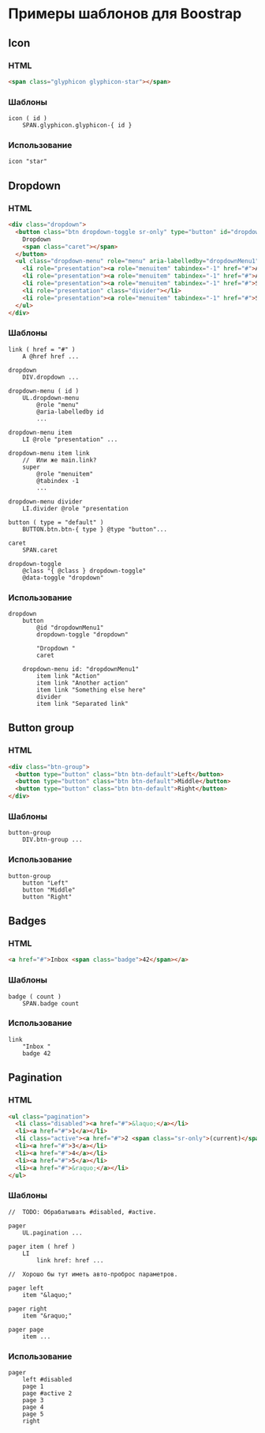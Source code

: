 # Примеры шаблонов для Boostrap


## Icon

### HTML

```html
<span class="glyphicon glyphicon-star"></span>
```

### Шаблоны

    icon ( id )
        SPAN.glyphicon.glyphicon-{ id }

### Использование

    icon "star"


## Dropdown

### HTML

```html
<div class="dropdown">
  <button class="btn dropdown-toggle sr-only" type="button" id="dropdownMenu1" data-toggle="dropdown">
    Dropdown
    <span class="caret"></span>
  </button>
  <ul class="dropdown-menu" role="menu" aria-labelledby="dropdownMenu1">
    <li role="presentation"><a role="menuitem" tabindex="-1" href="#">Action</a></li>
    <li role="presentation"><a role="menuitem" tabindex="-1" href="#">Another action</a></li>
    <li role="presentation"><a role="menuitem" tabindex="-1" href="#">Something else here</a></li>
    <li role="presentation" class="divider"></li>
    <li role="presentation"><a role="menuitem" tabindex="-1" href="#">Separated link</a></li>
  </ul>
</div>
```

### Шаблоны

    link ( href = "#" )
        A @href href ...

    dropdown
        DIV.dropdown ...

    dropdown-menu ( id )
        UL.dropdown-menu
            @role "menu"
            @aria-labelledby id
            ...

    dropdown-menu item
        LI @role "presentation" ...

    dropdown-menu item link
        //  Или же main.link?
        super
            @role "menuitem"
            @tabindex -1
            ...

    dropdown-menu divider
        LI.divider @role "presentation

    button ( type = "default" )
        BUTTON.btn.btn-{ type } @type "button"...

    caret
        SPAN.caret

    dropdown-toggle
        @class "{ @class } dropdown-toggle"
        @data-toggle "dropdown"

### Использование

    dropdown
        button
            @id "dropdownMenu1"
            dropdown-toggle "dropdown"

            "Dropdown "
            caret

        dropdown-menu id: "dropdownMenu1"
            item link "Action"
            item link "Another action"
            item link "Something else here"
            divider
            item link "Separated link"

## Button group

### HTML

```html
<div class="btn-group">
  <button type="button" class="btn btn-default">Left</button>
  <button type="button" class="btn btn-default">Middle</button>
  <button type="button" class="btn btn-default">Right</button>
</div>
```

### Шаблоны

    button-group
        DIV.btn-group ...

### Использование

    button-group
        button "Left"
        button "Middle"
        button "Right"


## Badges

### HTML

```html
<a href="#">Inbox <span class="badge">42</span></a>
```

### Шаблоны

    badge ( count )
        SPAN.badge count

### Использование

    link
        "Inbox "
        badge 42


## Pagination

### HTML

```html
<ul class="pagination">
  <li class="disabled"><a href="#">&laquo;</a></li>
  <li><a href="#">1</a></li>
  <li class="active"><a href="#">2 <span class="sr-only">(current)</span></a></li>
  <li><a href="#">3</a></li>
  <li><a href="#">4</a></li>
  <li><a href="#">5</a></li>
  <li><a href="#">&raquo;</a></li>
</ul>
```

### Шаблоны

    //  TODO: Обрабатывать #disabled, #active.

    pager
        UL.pagination ...

    pager item ( href )
        LI
            link href: href ...

    //  Хорошо бы тут иметь авто-проброс параметров.

    pager left
        item "&laquo;"

    pager right
        item "&raquo;"

    pager page
        item ...

### Использование

    pager
        left #disabled
        page 1
        page #active 2
        page 3
        page 4
        page 5
        right

